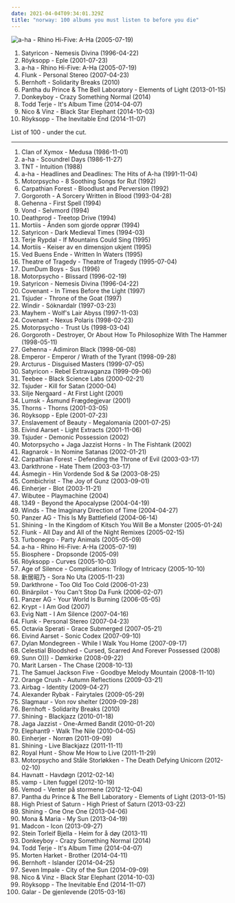 ```yaml
---
date: 2021-04-04T09:34:01.329Z
title: "norway: 100 albums you must listen to before you die"
---
```

![a-ha - Rhino Hi-Five: A-Ha (2005-07-19)](http://coverartarchive.org/release/4c86af92-4f02-4223-bfae-85d613acd078/8650256385-500.jpg "a-ha - Rhino Hi-Five: A-Ha (2005-07-19)")
<ol class="albums">
<li data-cover="https://img.discogs.com/FA0sKAo13tvmM2Ajs_G6hBeWgs0=/fit-in/400x400/filters:strip_icc():format(jpeg):mode_rgb():quality(90)/discogs-images/R-4225709-1359058284-9040.jpeg.jpg" data-tags="black metal" role="button">Satyricon - Nemesis Divina (1996-04-22)</li>
<li data-cover="https://img.discogs.com/QtrKyHBzq9WNVp2DsA78gMXg1l4=/fit-in/600x594/filters:strip_icc():format(jpeg):mode_rgb():quality(90)/discogs-images/R-62522-1568473794-5514.jpeg.jpg" data-tags="electronica, royksopp eple" role="button">Röyksopp - Eple (2001-07-23)</li>
<li data-cover="http://coverartarchive.org/release/4c86af92-4f02-4223-bfae-85d613acd078/8650256385-500.jpg" data-tags="norwegian, scandinavian, norway, noord-europa, noors, noorwegen" role="button">a-ha - Rhino Hi-Five: A-Ha (2005-07-19)</li>
<li data-cover="http://coverartarchive.org/release/bcc7d391-9e77-437a-b207-afa30629da3a/2501588189-500.jpg" data-tags="trip-hop, downtempo" role="button">Flunk - Personal Stereo (2007-04-23)</li>
<li data-cover="https://img.discogs.com/bblHPn1Sxim88iNjLg24F_3dAwc=/fit-in/600x613/filters:strip_icc():format(jpeg):mode_rgb():quality(90)/discogs-images/R-11414564-1518363853-2633.jpeg.jpg" data-tags="norway, jarle bernhoft" role="button">Bernhoft - Solidarity Breaks (2010)</li>
<li data-cover="http://coverartarchive.org/release/efdb4c51-4eee-4379-afc9-ef44e1b6560f/3284275912-500.jpg" data-tags="electronic, ambient, experimental, tech house" role="button">Pantha du Prince & The Bell Laboratory - Elements of Light (2013-01-15)</li>
<li data-cover="http://coverartarchive.org/release/9028aa2d-5482-4e82-bc8a-ff0cb1178842/8871578703-500.jpg" data-tags="pop, norwegian, norway, norge" role="button">Donkeyboy - Crazy Something Normal (2014)</li>
<li data-cover="http://coverartarchive.org/release/3dff8396-82b1-4a35-93a9-77ad34a994a9/17214960042-500.jpg" data-tags="electronic" role="button">Todd Terje - It's Album Time (2014-04-07)</li>
<li data-cover="http://coverartarchive.org/release/90c40569-5bc4-4577-8609-2934f5eb1b9d/11602582677-500.jpg" data-tags="hip-hop, pop, norwegian, r&b, norway, norge" role="button">Nico & Vinz - Black Star Elephant (2014-10-03)</li>
<li data-cover="http://coverartarchive.org/release/7704bdf5-5fcd-4f80-a759-30fba880bfe6/8762633349-500.jpg" data-tags="electronic, downtempo" role="button">Röyksopp - The Inevitable End (2014-11-07)</li>
</ol>
List of 100 - under the cut.
<!-- more -->

_________________

<ol class="albums">
<li data-cover="https://via.placeholder.com/450" data-tags="darkwave" role="button">
Clan of Xymox - Medusa (1986-11-01)
</li>
<li data-cover="https://img.discogs.com/dVolqH38Ke4APwcbCnBOFwS6p9U=/fit-in/595x599/filters:strip_icc():format(jpeg):mode_rgb():quality(90)/discogs-images/R-944511-1193264332.jpeg.jpg" data-tags="80s, pop" role="button">
a-ha - Scoundrel Days (1986-11-27)
</li>
<li data-cover="https://img.discogs.com/0WCyYa4dzPT82wd76gz4k4_s8kU=/fit-in/600x450/filters:strip_icc():format(jpeg):mode_rgb():quality(90)/discogs-images/R-7100340-1444877304-1282.jpeg.jpg" data-tags="hard rock" role="button">
TNT - Intuition (1988)
</li>
<li data-cover="http://coverartarchive.org/release/e5083e7d-5a9c-37ea-9779-7bc34ac18fb5/22275727369-500.jpg" data-tags="pop, 80s" role="button">
a-ha - Headlines and Deadlines: The Hits of A-ha (1991-11-04)
</li>
<li data-cover="http://coverartarchive.org/release/9f34cba1-870b-4fa2-9942-90b35c4f5cc5/15893444939-500.jpg" data-tags="metal, grunge, alternative rock, indie rock, alternative metal, norway, motorpsycho, heavy psychedelia" role="button">
Motorpsycho - 8 Soothing Songs for Rut (1992)
</li>
<li data-cover="https://img.discogs.com/GYYhYbaJgY55-3k7C7rWe33t35s=/fit-in/522x520/filters:strip_icc():format(jpeg):mode_rgb():quality(90)/discogs-images/R-6643240-1465769534-4661.jpeg.jpg" data-tags="black metal, norwegian, norwegian black metal" role="button">
Carpathian Forest - Bloodlust and Perversion (1992)
</li>
<li data-cover="http://coverartarchive.org/release/be7fe10b-1bf8-4591-86e8-f25e186d8b61/5950177561-500.jpg" data-tags="black metal, raw black metal" role="button">
Gorgoroth - A Sorcery Written in Blood (1993-04-28)
</li>
<li data-cover="https://img.discogs.com/WIIzAuYj14jeuppWO5Fzaquczb8=/fit-in/600x588/filters:strip_icc():format(jpeg):mode_rgb():quality(90)/discogs-images/R-1950700-1327145793.jpeg.jpg" data-tags="black metal" role="button">
Gehenna - First Spell (1994)
</li>
<li data-cover="http://coverartarchive.org/release/cb9cd500-ae55-4c6b-bc97-84cc7119503c/15438055835-500.jpg" data-tags="dark ambient" role="button">
Vond - Selvmord (1994)
</li>
<li data-cover="http://coverartarchive.org/release/ce224ea2-0d5d-4f2e-8b44-85395b0a4a14/15829122100-500.jpg" data-tags="1994, norway, rune grammofon, deathprod, helge sten, nancykitten all-time favourite albums" role="button">
Deathprod - Treetop Drive (1994)
</li>
<li data-cover="http://coverartarchive.org/release/947ec7ef-b1bf-3d02-9c85-b0aafbd68a7e/16696599681-500.jpg" data-tags="ambient, dungeon synth" role="button">
Mortiis - Ånden som gjorde opprør (1994)
</li>
<li data-cover="https://img.discogs.com/hhmmhKiC1C_0oBVBQwcM7ivE_sI=/fit-in/600x424/filters:strip_icc():format(jpeg):mode_rgb():quality(90)/discogs-images/R-13828919-1562050533-9900.jpeg.jpg" data-tags="black metal" role="button">
Satyricon - Dark Medieval Times (1994-03)
</li>
<li data-cover="http://coverartarchive.org/release/fb581132-a5ca-4ff1-bac4-cbc2df5dcb6a/28114159888-500.jpg" data-tags="jazz, ecm, jazz guitar" role="button">
Terje Rypdal - If Mountains Could Sing (1995)
</li>
<li data-cover="https://img.discogs.com/QG8LAixgZJOu0luN1OniMLlIm0A=/fit-in/600x600/filters:strip_icc():format(jpeg):mode_rgb():quality(90)/discogs-images/R-11938484-1525100462-2528.jpeg.jpg" data-tags="ambient, norway" role="button">
Mortiis - Keiser av en dimensjon ukjent (1995)
</li>
<li data-cover="http://coverartarchive.org/release/9cef27a5-992b-4297-ade4-a107b2c2c2bd/15269986537-500.jpg" data-tags="black metal, progressive metal" role="button">
Ved Buens Ende - Written In Waters (1995)
</li>
<li data-cover="https://img.discogs.com/VXRlIE-4v9V2zhB4C7HHzmHCBWE=/fit-in/600x600/filters:strip_icc():format(jpeg):mode_rgb():quality(90)/discogs-images/R-6864427-1428258355-7628.jpeg.jpg" data-tags="doom metal, gothic metal" role="button">
Theatre of Tragedy - Theatre of Tragedy (1995-07-04)
</li>
<li data-cover="http://coverartarchive.org/release/4fc8cf19-6070-41b2-809e-76fb2ed02b69/11858401873-500.jpg" data-tags="1996, rock, norway" role="button">
DumDum Boys - Sus (1996)
</li>
<li data-cover="http://coverartarchive.org/release/dbea591a-a8af-4056-a341-8481e4957735/6080035237-500.jpg" data-tags="alternative rock" role="button">
Motorpsycho - Blissard (1996-02-19)
</li>
<li data-cover="https://img.discogs.com/FA0sKAo13tvmM2Ajs_G6hBeWgs0=/fit-in/400x400/filters:strip_icc():format(jpeg):mode_rgb():quality(90)/discogs-images/R-4225709-1359058284-9040.jpeg.jpg" data-tags="black metal" role="button">
Satyricon - Nemesis Divina (1996-04-22)
</li>
<li data-cover="http://coverartarchive.org/release/44623667-5f57-4ce2-a453-6c2cf0c954a8/4428564407-500.jpg" data-tags="black metal, metal, symphonic black metal, norwegian black metal" role="button">
Covenant - In Times Before the Light (1997)
</li>
<li data-cover="http://coverartarchive.org/release/7f98b201-c3e7-4527-977f-27d4c39dc230/22155529213-500.jpg" data-tags="black metal, norway, norwegian black metal, raw black metal, kill for the goat" role="button">
Tsjuder - Throne of the Goat (1997)
</li>
<li data-cover="http://coverartarchive.org/release/55c1eacb-cacf-4d34-a7c1-fc9a352ad96d/5429257044-500.jpg" data-tags="black metal, viking metal" role="button">
Windir - Sóknardalr (1997-03-23)
</li>
<li data-cover="https://img.discogs.com/oyzBFCa3zTwd-b0kZ41-3ziobGE=/fit-in/600x622/filters:strip_icc():format(jpeg):mode_rgb():quality(90)/discogs-images/R-378617-1288374695.jpeg.jpg" data-tags="black metal" role="button">
Mayhem - Wolf's Lair Abyss (1997-11-03)
</li>
<li data-cover="https://img.discogs.com/nUR4X-kKuMT9XopvxeYUPD-MsUU=/fit-in/600x600/filters:strip_icc():format(jpeg):mode_rgb():quality(90)/discogs-images/R-11604063-1519264478-2485.jpeg.jpg" data-tags="black metal, symphonic black metal, melodic black metal" role="button">
Covenant - Nexus Polaris (1998-02-23)
</li>
<li data-cover="https://img.discogs.com/utI13umVyM_J7eKD5zQN1v_lG0M=/fit-in/600x595/filters:strip_icc():format(jpeg):mode_rgb():quality(90)/discogs-images/R-16991328-1610998363-5637.mpo.jpg" data-tags="alternative rock, hard rock, psychedelic rock" role="button">
Motorpsycho - Trust Us (1998-03-04)
</li>
<li data-cover="https://img.discogs.com/QjfbRi-5NXqTrkQ44z_m4GyD1JQ=/fit-in/600x600/filters:strip_icc():format(jpeg):mode_rgb():quality(90)/discogs-images/R-367844-1353776984-8410.jpeg.jpg" data-tags="black metal" role="button">
Gorgoroth - Destroyer, Or About How To Philosophize With The Hammer (1998-05-11)
</li>
<li data-cover="https://via.placeholder.com/450" data-tags="black metal" role="button">
Gehenna - Adimiron Black (1998-06-08)
</li>
<li data-cover="https://img.discogs.com/Nnpzs1vfIx83Hf7bz1QAPCULnA8=/fit-in/600x600/filters:strip_icc():format(jpeg):mode_rgb():quality(90)/discogs-images/R-398523-1167870757.jpeg.jpg" data-tags="black metal" role="button">
Emperor - Emperor / Wrath of the Tyrant (1998-09-28)
</li>
<li data-cover="https://img.discogs.com/aGZ7S8SYD9g89lxeuj5dyoqy2ME=/fit-in/375x328/filters:strip_icc():format(jpeg):mode_rgb():quality(90)/discogs-images/R-502276-1126078536.jpeg.jpg" data-tags="black metal, garm" role="button">
Arcturus - Disguised Masters (1999-07-05)
</li>
<li data-cover="https://via.placeholder.com/450" data-tags="black metal" role="button">
Satyricon - Rebel Extravaganza (1999-09-06)
</li>
<li data-cover="http://coverartarchive.org/release/912d3b86-6650-4fc4-bef5-4a602267a09a/24352625273-500.jpg" data-tags="drum and bass" role="button">
Teebee - Black Science Labs (2000-02-21)
</li>
<li data-cover="https://img.discogs.com/p1_YXoPwU0K-OS0LqGVzUWNiuc8=/fit-in/300x300/filters:strip_icc():format(jpeg):mode_rgb():quality(90)/discogs-images/R-8177595-1463222916-2006.jpeg.jpg" data-tags="black metal" role="button">
Tsjuder - Kill for Satan (2000-04)
</li>
<li data-cover="http://coverartarchive.org/release/419228fc-d6a4-4b24-b6bb-9315d0727abd/6436913950-500.jpg" data-tags="female vocalists, female jazz vocalists, jazz" role="button">
Silje Nergaard - At First Light (2001)
</li>
<li data-cover="http://coverartarchive.org/release/a73fddf6-043e-401b-b6c2-fba20421a2d1/2221511485-500.jpg" data-tags="folk metal" role="button">
Lumsk - Åsmund Frægdegjevar (2001)
</li>
<li data-cover="http://coverartarchive.org/release/8b3310df-e9ca-4ce9-ab5a-2090d7ba2aaf/19879101265-500.jpg" data-tags="black metal" role="button">
Thorns - Thorns (2001-03-05)
</li>
<li data-cover="https://img.discogs.com/QtrKyHBzq9WNVp2DsA78gMXg1l4=/fit-in/600x594/filters:strip_icc():format(jpeg):mode_rgb():quality(90)/discogs-images/R-62522-1568473794-5514.jpeg.jpg" data-tags="electronica, royksopp eple" role="button">
Röyksopp - Eple (2001-07-23)
</li>
<li data-cover="https://img.discogs.com/TP6Xo7NSTtXTpKxlCrCvhq66SO0=/fit-in/250x225/filters:strip_icc():format(jpeg):mode_rgb():quality(90)/discogs-images/R-2200072-1368091446-5709.jpeg.jpg" data-tags="symphonic black metal" role="button">
Enslavement of Beauty - Megalomania (2001-07-25)
</li>
<li data-cover="https://img.discogs.com/OfvEdmi3E2YwZjZcd56aDrIQ2_0=/fit-in/600x600/filters:strip_icc():format(jpeg):mode_rgb():quality(90)/discogs-images/R-700356-1601551545-4833.jpeg.jpg" data-tags="nu jazz, norwegian, guitar, jazz" role="button">
Eivind Aarset - Light Extracts (2001-11-06)
</li>
<li data-cover="http://coverartarchive.org/release/2ef6c1bc-ad49-4090-bc03-de89ce20b633/2651046663-500.jpg" data-tags="black metal" role="button">
Tsjuder - Demonic Possession (2002)
</li>
<li data-cover="http://coverartarchive.org/release/9412b4a5-6966-4f66-8b79-d0bb213aae5c/14324732068-500.jpg" data-tags="in the fishtank" role="button">
Motorpsycho + Jaga Jazzist Horns - In The Fishtank (2002)
</li>
<li data-cover="http://coverartarchive.org/release/f8256d65-7f34-41fd-a5a7-95da152b23cc/23009673474-500.jpg" data-tags="black metal" role="button">
Ragnarok - In Nomine Satanas (2002-01-21)
</li>
<li data-cover="http://coverartarchive.org/release/7660b39d-04a6-421f-8b32-e32e1f85d4ed/14774566853-500.jpg" data-tags="black metal" role="button">
Carpathian Forest - Defending the Throne of Evil (2003-03-17)
</li>
<li data-cover="https://img.discogs.com/r-KHtFOulgx04qOf1tffFeHxZRc=/fit-in/600x599/filters:strip_icc():format(jpeg):mode_rgb():quality(90)/discogs-images/R-1802872-1534269756-1836.jpeg.jpg" data-tags="black metal" role="button">
Darkthrone - Hate Them (2003-03-17)
</li>
<li data-cover="http://coverartarchive.org/release/aaff63ec-4dd7-40ff-b945-fee676886a02/27879249894-500.jpg" data-tags="folk metal, viking metal" role="button">
Ásmegin - Hin Vordende Sod & Sø (2003-08-25)
</li>
<li data-cover="http://coverartarchive.org/release/8a9f88ee-4b69-445a-8eb1-0f83345faf3f/9065922207-500.jpg" data-tags="industrial, aggrotech, powernoise, electro-industrial" role="button">
Combichrist - The Joy of Gunz (2003-09-01)
</li>
<li data-cover="http://coverartarchive.org/release/19128e9e-53ac-46a0-8e7b-22b85ca0bb73/19427551152-500.jpg" data-tags="viking metal" role="button">
Einherjer - Blot (2003-11-21)
</li>
<li data-cover="http://coverartarchive.org/release/3c5ae5cd-ae86-4bc5-baf7-a30645fec93c/19617399862-500.jpg" data-tags="jazz" role="button">
Wibutee - Playmachine (2004)
</li>
<li data-cover="http://coverartarchive.org/release/9b3e6363-2d1b-4ea0-8bc5-ed849e3a8d75/13320177159-500.jpg" data-tags="black metal" role="button">
1349 - Beyond the Apocalypse (2004-04-19)
</li>
<li data-cover="http://coverartarchive.org/release/145faef9-8755-4812-8b8a-40a7d0c2df3c/20264636417-500.jpg" data-tags="progressive metal" role="button">
Winds - The Imaginary Direction of Time (2004-04-27)
</li>
<li data-cover="http://coverartarchive.org/release/85d7b32d-7b3f-4c61-b51e-bbf61c9267e8/15619141380-500.jpg" data-tags="industrial" role="button">
Panzer AG - This Is My Battlefield (2004-06-14)
</li>
<li data-cover="http://coverartarchive.org/release/f980a65a-13fc-4b42-b7a7-be74ea8d98bc/26651881692-500.jpg" data-tags="experimental" role="button">
Shining - In the Kingdom of Kitsch You Will Be a Monster (2005-01-24)
</li>
<li data-cover="http://coverartarchive.org/release/f1cdc5b3-a993-4d59-b5ac-099b56e207d5/7851996001-500.jpg" data-tags="chillout, ambient" role="button">
Flunk - All Day and All of the Night Remixes (2005-02-15)
</li>
<li data-cover="http://coverartarchive.org/release/123c1973-6bcf-4d65-9af9-77f0e16ec532/3357365837-500.jpg" data-tags="rock, punk rock, death punk, punk, hard rock" role="button">
Turbonegro - Party Animals (2005-05-09)
</li>
<li data-cover="http://coverartarchive.org/release/4c86af92-4f02-4223-bfae-85d613acd078/8650256385-500.jpg" data-tags="norwegian, scandinavian, norway, noord-europa, noors, noorwegen" role="button">
a-ha - Rhino Hi-Five: A-Ha (2005-07-19)
</li>
<li data-cover="http://coverartarchive.org/release/2e2f910b-3d4b-459b-aa34-9c276c04deb3/13260221943-500.jpg" data-tags="ambient" role="button">
Biosphere - Dropsonde (2005-09)
</li>
<li data-cover="http://coverartarchive.org/release/b8fe4980-46b0-4242-b603-f395e36118ac/8894445687-500.jpg" data-tags="electronic, electronica, alternative, ambient" role="button">
Röyksopp - Curves (2005-10-03)
</li>
<li data-cover="https://img.discogs.com/itRr-KSQo1XzQlgxgUKSz1o1d-E=/fit-in/600x584/filters:strip_icc():format(jpeg):mode_rgb():quality(90)/discogs-images/R-847138-1519782032-3822.jpeg.jpg" data-tags="heavy metal, metal, experimental, progressive metal, post-rock, progressive rock, epic, dark, experimental rock, symphonic rock, norwegian, speed metal, avant-garde, thrash metal, progressive, super group, symphonic, symphonic metal, norway, power metal, epic metal, melodic metal, avant-garde metal, supergroup, norwegian metal, post-metal, dark rock, experimental metal, dark metal, progressive power metal, progressive post-metal, avant-garde rock, epic progressive metal, clean vocals, progressive melodic metal, catchy metal, super-group, progressive post-rock, melodic dark metal, avant-garde progressive metal, avant-garde thrash metal, progressive melodic dark metal, avant-garde heavy metal, epic avant-garde metal, epic progressive avant-garde metal" role="button">
Age of Silence - Complications: Trilogy of Intricacy (2005-10-10)
</li>
<li data-cover="https://via.placeholder.com/450" data-tags="marilyn manson, male, hip hop, 60s, hard, grindcore, minnesota, power pop, intro, contemporary folk, quiet storm, contemporary, techno, schlager, norwegian, krautrock, idm, singer, germany, relaxed, singers, energetic, death, surreal, improvisation, mashup, jazz funk, drone, space, remix, contralto, fetish, female songwriter, breakbeat, insane, oldies, smooth, gangsta rap, lady gaga, video game, reggaeton, digitalis, japanese rock, meditation, harmonica, german, space music, indie folk, super, kids, b-side, jazz rock, male vocalists, female vocalist, powerpop, dj, not indie, activist, modern country, gothic rock, warm, mala, cold, iowa, speedcore, diy, princess, folklore, nouvelle scene francaise, guitar hero, norway, ndw, indie disco, musik, klassik, perlen deutschsprachiger popmusik, hawaii, loneliness, trap, chaotic hardcore, b-sides" role="button">
新居昭乃 - Sora No Uta (2005-11-23)
</li>
<li data-cover="http://coverartarchive.org/release/156eb8bd-5f21-4e35-b765-557a25d937fa/22057923987-500.jpg" data-tags="black metal" role="button">
Darkthrone - Too Old Too Cold (2006-01-23)
</li>
<li data-cover="http://coverartarchive.org/release/ce40cdb1-a562-4fd8-a269-9269f98d4124/1087404314-500.jpg" data-tags="chiptune, jamendo, bitpop" role="button">
Binärpilot - You Can't Stop Da Funk (2006-02-07)
</li>
<li data-cover="https://img.discogs.com/zwZXlR6y12-mZtDmZXxWf6DXIQ8=/fit-in/250x257/filters:strip_icc():format(jpeg):mode_rgb():quality(90)/discogs-images/R-2567699-1290856074.jpeg.jpg" data-tags="industrial, monakitty432, rsyniklaced, deviliscious432" role="button">
Panzer AG - Your World Is Burning (2006-05-05)
</li>
<li data-cover="https://img.discogs.com/F37erfzy9huhq-MftxnrWp4UYl4=/fit-in/600x600/filters:strip_icc():format(jpeg):mode_rgb():quality(90)/discogs-images/R-9653048-1484251936-7322.jpeg.jpg" data-tags="black metal, norwegian, norway" role="button">
Krypt - I Am God (2007)
</li>
<li data-cover="http://coverartarchive.org/release/be1cecc1-0e31-48f3-8eda-6611676bb566/1018049160-500.jpg" data-tags="gothic metal" role="button">
Evig Natt - I Am Silence (2007-04-16)
</li>
<li data-cover="http://coverartarchive.org/release/bcc7d391-9e77-437a-b207-afa30629da3a/2501588189-500.jpg" data-tags="trip-hop, downtempo" role="button">
Flunk - Personal Stereo (2007-04-23)
</li>
<li data-cover="https://img.discogs.com/VZ_zPIMy1i_7pwuiR10WIN8cfZ0=/fit-in/600x600/filters:strip_icc():format(jpeg):mode_rgb():quality(90)/discogs-images/R-977717-1351107428-2527.jpeg.jpg" data-tags="gothic metal" role="button">
Octavia Sperati - Grace Submerged (2007-05-21)
</li>
<li data-cover="http://coverartarchive.org/release/5bfd51d4-fd0b-4d12-ad26-7824da3b9de1/5612089717-500.jpg" data-tags="jazz guitar" role="button">
Eivind Aarset - Sonic Codex (2007-09-10)
</li>
<li data-cover="http://coverartarchive.org/release/ccfbcabf-281c-4a0f-bfcf-98846618a0ce/6112827559-500.jpg" data-tags="indie" role="button">
Dylan Mondegreen - While I Walk You Home (2007-09-17)
</li>
<li data-cover="http://coverartarchive.org/release/726c0064-5c7a-4076-89aa-2fb0252e4175/11585937673-500.jpg" data-tags="norwegian black metal, nidrosian black metal" role="button">
Celestial Bloodshed - Cursed, Scarred And Forever Possessed (2008)
</li>
<li data-cover="http://coverartarchive.org/release/23e49586-fa2e-43ab-8b57-9e56b9221954/16445937734-500.jpg" data-tags="drone, live, drone doom" role="button">
Sunn O))) - Dømkirke (2008-09-22)
</li>
<li data-cover="http://coverartarchive.org/release/1681a8dc-1cfa-452d-a022-07f8965ebc92/7204959710-500.jpg" data-tags="marit larsen, pop, female vocalists" role="button">
Marit Larsen - The Chase (2008-10-13)
</li>
<li data-cover="http://coverartarchive.org/release/761357a1-22b3-4032-8f3a-6f86b3720c38/2325232021-500.jpg" data-tags="post-rock" role="button">
The Samuel Jackson Five - Goodbye Melody Mountain (2008-11-10)
</li>
<li data-cover="http://coverartarchive.org/release/11e5faf1-d391-4ab6-9211-361d343844b6/8280964642-500.jpg" data-tags="downtempo, indietronica, norwegian, atmospheric, mellow, norway, netlabel, creative commons, netaudio, subtle soundfields, ambientronica, progressive ambient, autumn music" role="button">
Orange Crush - Autumn Reflections (2009-03-21)
</li>
<li data-cover="http://coverartarchive.org/release/28a8e78c-1be6-49ae-b190-9ef732c950a1/2538642780-500.jpg" data-tags="progressive rock" role="button">
Airbag - Identity (2009-04-27)
</li>
<li data-cover="http://coverartarchive.org/release/93010242-f99e-42ac-a632-bb4d8810c10b/2361230029-500.jpg" data-tags="eurovision, pop" role="button">
Alexander Rybak - Fairytales (2009-05-29)
</li>
<li data-cover="http://coverartarchive.org/release/ee514ec5-bb77-4704-a314-67f8be8f6f1c/12274788716-500.jpg" data-tags="metal, industrial black metal" role="button">
Slagmaur - Von rov shelter (2009-09-28)
</li>
<li data-cover="https://img.discogs.com/bblHPn1Sxim88iNjLg24F_3dAwc=/fit-in/600x613/filters:strip_icc():format(jpeg):mode_rgb():quality(90)/discogs-images/R-11414564-1518363853-2633.jpeg.jpg" data-tags="norway, jarle bernhoft" role="button">
Bernhoft - Solidarity Breaks (2010)
</li>
<li data-cover="http://coverartarchive.org/release/09607242-9d17-3800-99f9-dd1933b49121/4023323401-500.jpg" data-tags="experimental, avant-garde metal, jazz metal" role="button">
Shining - Blackjazz (2010-01-18)
</li>
<li data-cover="http://coverartarchive.org/release/f8276d8f-336c-4e9b-9eea-b25f47cfde14/9348674402-500.jpg" data-tags="nu jazz, jazz, ninja tune" role="button">
Jaga Jazzist - One-Armed Bandit (2010-01-20)
</li>
<li data-cover="https://img.discogs.com/Xw44BqlPVsCJQzsZQFO_JqHu3wg=/fit-in/591x591/filters:strip_icc():format(jpeg):mode_rgb():quality(90)/discogs-images/R-11593353-1519071616-5354.jpeg.jpg" data-tags="progressive rock" role="button">
Elephant9 - Walk The Nile (2010-04-05)
</li>
<li data-cover="http://coverartarchive.org/release/969f6a82-feb4-479e-b8f7-df0359341d2c/6320368371-500.jpg" data-tags="viking metal" role="button">
Einherjer - Norrøn (2011-09-09)
</li>
<li data-cover="https://img.discogs.com/xIk2U5FYsSvaPL16mCBFhiOebmU=/fit-in/600x605/filters:strip_icc():format(jpeg):mode_rgb():quality(90)/discogs-images/R-3308196-1594347532-5563.jpeg.jpg" data-tags="metal, rock, alternative, experimental, progressive metal, experimental rock, norwegian, jazz fusion, contemporary jazz, alternative metal, live, industrial metal, norway, extreme metal, avant-garde metal, shining, shining norwegian" role="button">
Shining - Live Blackjazz (2011-11-11)
</li>
<li data-cover="http://coverartarchive.org/release/d56982d0-e0a3-4c02-9ba7-e1743c236ea5/14485604343-500.jpg" data-tags="progressive metal, power metal" role="button">
Royal Hunt - Show Me How to Live (2011-11-29)
</li>
<li data-cover="https://via.placeholder.com/450" data-tags="jazz" role="button">
Motorpsycho and Ståle Storløkken - The Death Defying Unicorn (2012-02-10)
</li>
<li data-cover="https://img.discogs.com/FhSiTBJJfzVF3WDeFL7EfgsGY4A=/fit-in/600x600/filters:strip_icc():format(jpeg):mode_rgb():quality(90)/discogs-images/R-4756860-1374529334-5921.jpeg.jpg" data-tags="norwegian, neofolk, dark folk, norway" role="button">
Havnatt - Havdøgn (2012-02-14)
</li>
<li data-cover="http://coverartarchive.org/release/80890062-77d1-456a-8639-df431f138e96/11568309247-500.jpg" data-tags="folk, folk-rock, norwegian, norway, norge" role="button">
vamp - Liten fuggel (2012-10-19)
</li>
<li data-cover="http://coverartarchive.org/release/6b3a50e4-db1f-45eb-9879-485c6a6523f3/3115251344-500.jpg" data-tags="2012, black metal" role="button">
Vemod - Venter på stormene (2012-12-04)
</li>
<li data-cover="http://coverartarchive.org/release/efdb4c51-4eee-4379-afc9-ef44e1b6560f/3284275912-500.jpg" data-tags="electronic, ambient, experimental, tech house" role="button">
Pantha du Prince & The Bell Laboratory - Elements of Light (2013-01-15)
</li>
<li data-cover="http://coverartarchive.org/release/731f6fac-d826-45eb-972c-15ac396528f3/3739926833-500.jpg" data-tags="psychedelic, stoner doom metal" role="button">
High Priest of Saturn - High Priest of Saturn (2013-03-22)
</li>
<li data-cover="http://coverartarchive.org/release/d668196f-0053-4faa-a844-4732943e03c9/4171250258-500.jpg" data-tags="avant-garde metal" role="button">
Shining - One One One (2013-04-06)
</li>
<li data-cover="http://coverartarchive.org/release/9599046b-1e95-4206-a420-c527b0127ccd/7523019737-500.jpg" data-tags="electronica, folk, experimental, indie pop, norwegian, dream pop, norway" role="button">
Mona & Maria - My Sun (2013-04-19)
</li>
<li data-cover="http://coverartarchive.org/release/a6a7bbe1-0108-40b9-bc90-409577413b2d/5474849605-500.jpg" data-tags="hip-hop, pop, norwegian, norway, norge" role="button">
Madcon - Icon (2013-09-27)
</li>
<li data-cover="https://img.discogs.com/WonUl7e8UIYTjpUHPlAudtXiHf8=/fit-in/600x600/filters:strip_icc():format(jpeg):mode_rgb():quality(90)/discogs-images/R-6762370-1501702824-1691.jpeg.jpg" data-tags="norwegian, norway, norge" role="button">
Stein Torleif Bjella - Heim for å døy (2013-11)
</li>
<li data-cover="http://coverartarchive.org/release/9028aa2d-5482-4e82-bc8a-ff0cb1178842/8871578703-500.jpg" data-tags="pop, norwegian, norway, norge" role="button">
Donkeyboy - Crazy Something Normal (2014)
</li>
<li data-cover="http://coverartarchive.org/release/3dff8396-82b1-4a35-93a9-77ad34a994a9/17214960042-500.jpg" data-tags="electronic" role="button">
Todd Terje - It's Album Time (2014-04-07)
</li>
<li data-cover="http://coverartarchive.org/release/ff0d170d-96c1-419c-94d6-bd90568d85c9/7072530560-500.jpg" data-tags="pop, norwegian, norway, norge" role="button">
Morten Harket - Brother (2014-04-11)
</li>
<li data-cover="http://coverartarchive.org/release/c02ebff5-99b4-466d-ae8b-8ff62c2e64e2/7704534784-500.jpg" data-tags="soft rock, norwegian, norway, yacht rock, norge" role="button">
Bernhoft - Islander (2014-04-25)
</li>
<li data-cover="https://img.discogs.com/1j0Kpej_RWOBedrrde4Ru1-8foQ=/fit-in/600x590/filters:strip_icc():format(jpeg):mode_rgb():quality(90)/discogs-images/R-6178045-1413023451-4299.jpeg.jpg" data-tags="progressive rock, norway" role="button">
Seven Impale - City of the Sun (2014-09-09)
</li>
<li data-cover="http://coverartarchive.org/release/90c40569-5bc4-4577-8609-2934f5eb1b9d/11602582677-500.jpg" data-tags="hip-hop, pop, norwegian, r&b, norway, norge" role="button">
Nico & Vinz - Black Star Elephant (2014-10-03)
</li>
<li data-cover="http://coverartarchive.org/release/7704bdf5-5fcd-4f80-a759-30fba880bfe6/8762633349-500.jpg" data-tags="electronic, downtempo" role="button">
Röyksopp - The Inevitable End (2014-11-07)
</li>
<li data-cover="http://coverartarchive.org/release/341457b2-8e51-46a4-8a8d-8ae83e4e304c/10044249105-500.jpg" data-tags="2015, metal" role="button">
Galar - De gjenlevende (2015-03-16)
</li>
</ol>
